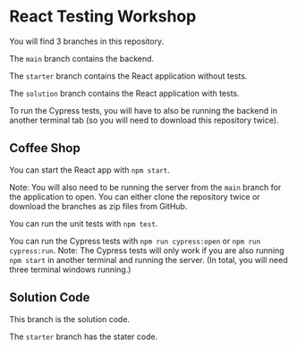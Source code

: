 # React Testing Workshop

You will find 3 branches in this repository.

The `main` branch contains the backend.

The `starter` branch contains the React application without tests.

The `solution` branch contains the React application with tests.

To run the Cypress tests, you will have to also be running the backend in another terminal tab (so you will need to download this repository twice).

## Coffee Shop

You can start the React app with `npm start`.

Note: You will also need to be running the server from the `main` branch for the application to open.
You can either clone the repository twice or download the branches as zip files from GitHub.

You can run the unit tests with `npm test`.

You can run the Cypress tests with `npm run cypress:open` or `npm run cypress:run`.
Note: The Cypress tests will only work if you are also running `npm start` in another terminal and running the server.
(In total, you will need three terminal windows running.)

## Solution Code

This branch is the solution code.

The `starter` branch has the stater code.
